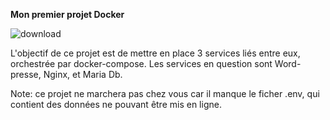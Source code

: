 **Mon premier projet Docker**


![download](https://github.com/Guyar42/inception/assets/104376097/ab90ccb3-9696-42c6-8761-1ceb9f884630)

L'objectif de ce projet est de mettre en place 3 services liés entre eux, orchestrée par docker-compose.
Les services en question sont Word-presse, Nginx, et Maria Db.

Note: ce projet ne marchera pas chez vous car il manque le ficher .env, qui contient des données ne pouvant être mis en ligne.
